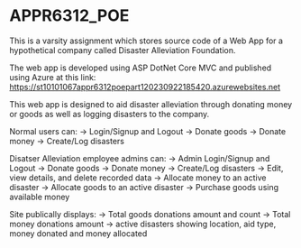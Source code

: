 # APPR6312_POE
This is a varsity assignment which stores source code of a Web App for a hypothetical company called Disaster Alleviation Foundation.

The web app is developed using ASP DotNet Core MVC and published using Azure at this link: 
https://st10101067appr6312poepart120230922185420.azurewebsites.net

This web app is designed to aid disaster alleviation through donating money or goods as well as logging disasters to the company. 

Normal users can: 
-> Login/Signup and Logout
-> Donate goods
-> Donate money
-> Create/Log disasters

Disatser Alleviation employee admins can:
-> Admin Login/Signup and Logout
-> Donate goods
-> Donate money
-> Create/Log disasters
-> Edit, view details, and delete recorded data
-> Allocate money to an active disaster
-> Allocate goods to an active disaster
-> Purchase goods using available money

Site publically displays:
-> Total goods donations amount and count
-> Total money donations amount
-> active disasters showing location, aid type, money donated and money allocated 
